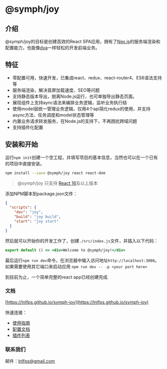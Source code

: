 
# @symph/joy

## 介绍

@symph/joy的目标是创建高效的React SPA应用，拥有了[Nex.js](https://github.com/zeit/next.js)的服务端渲染和配置能力，也能像[dva](https://github.com/dvajs/dva)一样轻松的开发前端业务。

## 特征
 
- 零配置可用，快速开发，已集成react、redux、react-router4、ES6语法支持等
- 服务端渲染，解决首屏加载速度、SEO等问题
- 支持静态版本导出，脱离Node.js运行，也可单独导出静态页面。
- 展现组件上支持aync语法来编排业务逻辑，监听业务执行结
- 使用model层统一管理业务逻辑，仅用4个api简化redux的使用，并支持async方法、任务调度和model状态管理等
- 内置业务请求转发服务，在Node.js的支持下，不再困扰跨域问题
- 支持插件化配置

## 安装和开始

运行`npm init`创建一个空工程，并填写项目的基本信息，当然也可以在一个已有的项目中直接安装。

```bash
npm install --save @symph/joy react react-dom
```

> @symph/joy 只支持 [React 16](https://reactjs.org/blog/2017/09/26/react-v16.0.html)及以上版本

添加NPM脚本到package.json文件：

```json
{
  "scripts": {
    "dev": "joy",
    "build": "joy build",
    "start": "joy start"
  }
}
```

然后就可以开始你的开发工作了，创建`./src/index.js`文件，并插入以下代码：

```jsx
export default () => <div>Welcome to @symph/joy!</div>
```

最后运行`npm run dev`命令，在浏览器中输入访问地址`http://localhost:3000`。如果需要使用其它端口来启动应用 `npm run dev -- -p <your port here>`

到目前为止，一个简单完整的react app已经创建完成.

### 文档

[https://lnlfps.github.io/symph-joy](https://lnlfps.github.io/symph-joy)

快速连接：

- [使用指南](https://lnlfps.github.io/symph-joy/#/getting-started)
- [配置文档](https://lnlfps.github.io/symph-joy/#/configurations)
- [插件列表](https://lnlfps.github.io/symph-joy/#/plugins)

### 联系我们

邮件：lnlfps@gmail.com
